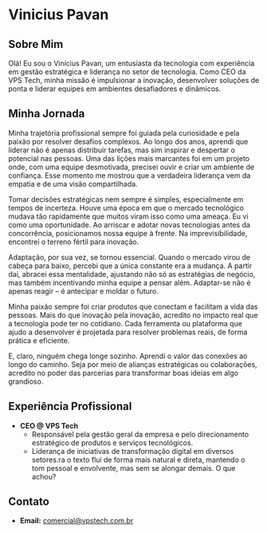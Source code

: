 # Vinicius Pavan

## Sobre Mim

Olá! Eu sou o Vinicius Pavan, um entusiasta da tecnologia com experiência em gestão estratégica e liderança no setor de tecnologia. Como CEO da VPS Tech, minha missão é impulsionar a inovação, desenvolver soluções de ponta e liderar equipes em ambientes desafiadores e dinâmicos.



## Minha Jornada

Minha trajetória profissional sempre foi guiada pela curiosidade e pela paixão por resolver desafios complexos. Ao longo dos anos, aprendi que liderar não é apenas distribuir tarefas, mas sim inspirar e despertar o potencial nas pessoas. Uma das lições mais marcantes foi em um projeto onde, com uma equipe desmotivada, precisei ouvir e criar um ambiente de confiança. Esse momento me mostrou que a verdadeira liderança vem da empatia e de uma visão compartilhada.

Tomar decisões estratégicas nem sempre é simples, especialmente em tempos de incerteza. Houve uma época em que o mercado tecnológico mudava tão rapidamente que muitos viram isso como uma ameaça. Eu vi como uma oportunidade. Ao arriscar e adotar novas tecnologias antes da concorrência, posicionamos nossa equipe à frente. Na imprevisibilidade, encontrei o terreno fértil para inovação.

Adaptação, por sua vez, se tornou essencial. Quando o mercado virou de cabeça para baixo, percebi que a única constante era a mudança. A partir daí, abracei essa mentalidade, ajustando não só as estratégias de negócio, mas também incentivando minha equipe a pensar além. Adaptar-se não é apenas reagir – é antecipar e moldar o futuro.

Minha paixão sempre foi criar produtos que conectam e facilitam a vida das pessoas. Mais do que inovação pela inovação, acredito no impacto real que a tecnologia pode ter no cotidiano. Cada ferramenta ou plataforma que ajudo a desenvolver é projetada para resolver problemas reais, de forma prática e eficiente.

E, claro, ninguém chega longe sozinho. Aprendi o valor das conexões ao longo do caminho. Seja por meio de alianças estratégicas ou colaborações, acredito no poder das parcerias para transformar boas ideias em algo grandioso.

## Experiência Profissional

- **CEO @ VPS Tech**  
  - Responsável pela gestão geral da empresa e pelo direcionamento estratégico de produtos e serviços tecnológicos.
  - Liderança de iniciativas de transformação digital em diversos setores.ra o texto flui de forma mais natural e direta, mantendo o tom pessoal e envolvente, mas sem se alongar demais. O que achou?
  
## Contato

- **Email:** [comercial@vpstech.com.br](mailto:comercial@vpstech.com.br)
